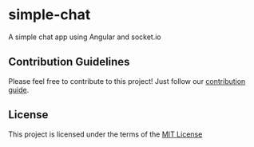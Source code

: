 # simple-chat
A simple chat app using Angular and socket.io

## Contribution Guidelines 

Please feel free to contribute to this project! Just follow our [contribution guide](CONTRIBUTING.md).

## License

This project is licensed under the terms of the [MIT License](LICENSE)


